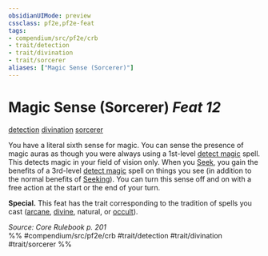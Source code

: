 ```yaml
---
obsidianUIMode: preview
cssclass: pf2e,pf2e-feat
tags:
- compendium/src/pf2e/crb
- trait/detection
- trait/divination
- trait/sorcerer
aliases: ["Magic Sense (Sorcerer)"]
---
```

# Magic Sense (Sorcerer)  *Feat 12*  
[detection](/rules/traits/detection.md)  [divination](/rules/traits/divination.md)  [sorcerer](/rules/traits/sorcerer.md)  


You have a literal sixth sense for magic. You can sense the presence of magic auras as though you were always using a 1st-level [detect magic](/compendium/spells/detect-magic.md) spell. This detects magic in your field of vision only. When you [Seek](/rules/actions/seek.md), you gain the benefits of a 3rd-level [detect magic](/compendium/spells/detect-magic.md) spell on things you see (in addition to the normal benefits of [Seeking](/rules/actions/seek.md)). You can turn this sense off and on with a free action at the start or the end of your turn.

**Special.** This feat has the trait corresponding to the tradition of spells you cast ([arcane](/rules/traits/arcane.md), [divine](/rules/traits/divine.md), natural, or [occult](/rules/traits/occult.md)).

*Source: Core Rulebook p. 201*  
%% #compendium/src/pf2e/crb #trait/detection #trait/divination #trait/sorcerer %%